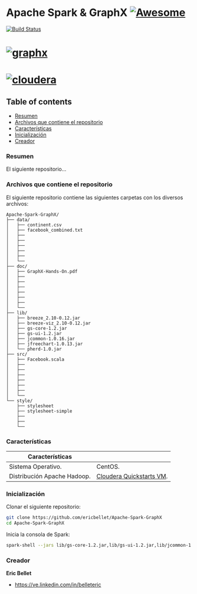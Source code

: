 # Apache Spark & GraphX [![Awesome](https://cdn.rawgit.com/sindresorhus/awesome/d7305f38d29fed78fa85652e3a63e154dd8e8829/media/badge.svg)](https://github.com/sindresorhus/awesome)

[![Build Status](https://img.shields.io/travis/KunalKapadia/express-mongoose-es6-rest-api/master.svg?style=flat-square)](https://travis-ci.org/KunalKapadia/express-mongoose-es6-rest-api)

# [![graphx](http://spark.apache.org/docs/latest/img/graphx_logo.png)](http://spark.apache.org/graphx/)
# [![cloudera](http://imageshack.com/a/img923/589/xeOSKj.png)](https://www.cloudera.com/)
## Table of contents

* [Resumen](#resumen)
* [Archivos que contiene el repositorio](#archivos-que-contiene-el-repositorio)
* [Características](#características)
* [Inicialización](#inicialización)
* [Creador](#creador)


### Resumen

El siguiente repositorio...

### Archivos que contiene el repositorio

El siguiente repositorio contiene las siguientes carpetas con los diversos archivos:

```
Apache-Spark-GraphX/
├── data/
│   ├── continent.csv
│   ├── facebook_combined.txt
│   ├── 
│   ├── 
│   ├── 
│   ├── 
│   ├── 
│   └── 
├── doc/
│   ├── GraphX-Hands-On.pdf
│   ├── 
│   ├── 
│   ├── 
│   ├── 
│   ├── 
│   ├── 
│   └── 
├── lib/
│   ├── breeze_2.10-0.12.jar 
│   ├── breeze-viz_2.10-0.12.jar
│   ├── gs-core-1.2.jar
│   ├── gs-ui-1.2.jar
│   ├── jcommon-1.0.16.jar
│   ├── jfreechart-1.0.13.jar 
│   └── pherd-1.0.jar
├── src/
│   ├── Facebook.scala
│   ├── 
│   ├── 
│   ├── 
│   ├── 
│   ├── 
│   ├── 
│   └── 
└── style/
    ├── stylesheet
    ├── stylesheet-simple
    ├── 
    ├── 
    └── 
```

### Características

| Características                        |                                                                                                                                                                                                                                                      |
|----------------------------------------|-------------------------------------------------------------------------------------------------------------------------------------------------------------------------------------------------------------------------------------------------------------|
| Sistema Operativo.                	 | CentOS.|
| Distribución Apache Hadoop.            | [Cloudera Quickstarts VM](https://www.cloudera.com/downloads.html).  |

### Inicialización

Clonar el siguiente repositorio:
```sh
git clone https://github.com/ericbellet/Apache-Spark-GraphX
cd Apache-Spark-GraphX
```
Inicia la consola de Spark:
```sh
spark-shell --jars lib/gs-core-1.2.jar,lib/gs-ui-1.2.jar,lib/jcommon-1.0.16.jar,lib/jfreechart-1.0.13.jar,lib/breeze_2.10-0.12.jar,lib/breeze-viz_2.10-0.12.jar,lib/pherd-1.0.jar -i Facebook.scala

```
### Creador

**Eric Bellet**

* <https://ve.linkedin.com/in/belleteric>
